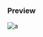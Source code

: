 ### Preview
![a](https://github.com/Eazvy/UILibs/blob/main/Librarys/Apple/Screenshot%202023-03-01%20172128.png?raw=true)
